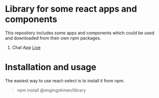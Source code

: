 # Library for some react apps and components

This repository includes some apps and components which could be used and downloaded from their own npm packages.

1. Chat App
   <a href="https://engingokmen.click/chat" target="__blank">Live</a>

# Installation and usage

The easiest way to use react-select is to install it from npm.

> npm install @engingokmen/library
